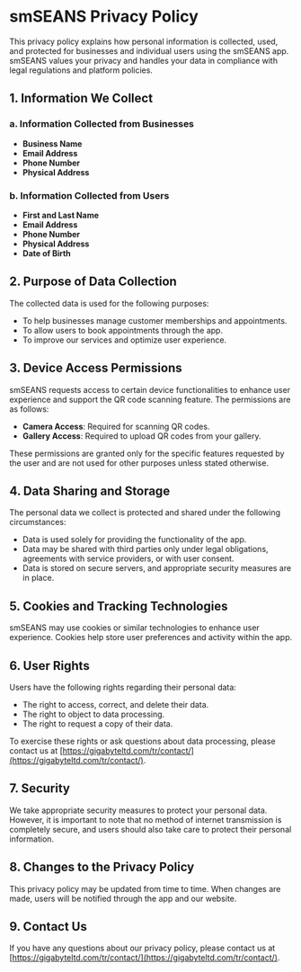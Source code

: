 # smSEANS Privacy Policy

This privacy policy explains how personal information is collected, used, and protected for businesses and individual users using the smSEANS app. smSEANS values your privacy and handles your data in compliance with legal regulations and platform policies.

## 1. Information We Collect
### a. Information Collected from Businesses
- **Business Name**
- **Email Address**
- **Phone Number**
- **Physical Address**

### b. Information Collected from Users
- **First and Last Name**
- **Email Address**
- **Phone Number**
- **Physical Address**
- **Date of Birth**

## 2. Purpose of Data Collection
The collected data is used for the following purposes:
- To help businesses manage customer memberships and appointments.
- To allow users to book appointments through the app.
- To improve our services and optimize user experience.

## 3. Device Access Permissions
smSEANS requests access to certain device functionalities to enhance user experience and support the QR code scanning feature. The permissions are as follows:
- **Camera Access**: Required for scanning QR codes.
- **Gallery Access**: Required to upload QR codes from your gallery.

These permissions are granted only for the specific features requested by the user and are not used for other purposes unless stated otherwise.

## 4. Data Sharing and Storage
The personal data we collect is protected and shared under the following circumstances:
- Data is used solely for providing the functionality of the app.
- Data may be shared with third parties only under legal obligations, agreements with service providers, or with user consent.
- Data is stored on secure servers, and appropriate security measures are in place.

## 5. Cookies and Tracking Technologies
smSEANS may use cookies or similar technologies to enhance user experience. Cookies help store user preferences and activity within the app.

## 6. User Rights
Users have the following rights regarding their personal data:
- The right to access, correct, and delete their data.
- The right to object to data processing.
- The right to request a copy of their data.

To exercise these rights or ask questions about data processing, please contact us at [https://gigabyteltd.com/tr/contact/](https://gigabyteltd.com/tr/contact/).

## 7. Security
We take appropriate security measures to protect your personal data. However, it is important to note that no method of internet transmission is completely secure, and users should also take care to protect their personal information.

## 8. Changes to the Privacy Policy
This privacy policy may be updated from time to time. When changes are made, users will be notified through the app and our website.

## 9. Contact Us
If you have any questions about our privacy policy, please contact us at [https://gigabyteltd.com/tr/contact/](https://gigabyteltd.com/tr/contact/).

